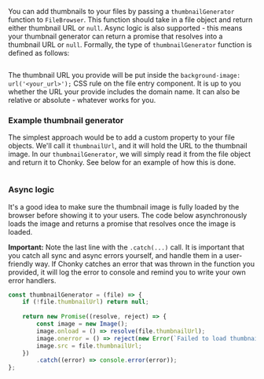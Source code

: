 You can add thumbnails to your files by passing a `thumbnailGenerator` function to `FileBrowser`. This function 
should take in a file object and return either thumbnail URL or `null`. Async logic is also supported - this means 
your thumbnail generator can return a promise that resolves into a thumbnail URL or `null`. Formally, the type of 
`thumbnailGenerator` function is defined as follows:

```typescript { "typeName" : "ThumbnailGenerator" }
```

The thumbnail URL you provide will be put inside the `background-image: url('<your_url>');` CSS rule on the file 
entry component. It is up to you whether the URL your provide includes the domain name. It can also be relative or 
absolute - whatever works for you.

### Example thumbnail generator

The simplest approach would be to add a custom property to your file objects. We'll call it `thumbnailUrl`, and it 
will hold the URL to the thumbnail image. In our `thumbnailGenerator`, we will simply read it from the file object 
and return it to Chonky. See below for an example of how this is done.

```js { "componentPath" : "../components/Thumbnails.js" }
```

### Async logic

It's a good idea to make sure the thumbnail image is fully loaded by the browser before showing it to your users. The
code below asynchronously loads the image and returns a promise that resolves once the image is loaded. 

**Important:** Note the last line with the `.catch(...)` call. It is important that you catch all sync and async 
errors yourself, and handle them in a user-friendly way. If Chonky catches an error that was thrown in the function 
you provided, it will log the error to console and remind you to write your own error handlers.

```javascript
const thumbnailGenerator = (file) => {
    if (!file.thumbnailUrl) return null;
    
    return new Promise((resolve, reject) => {
        const image = new Image();
        image.onload = () => resolve(file.thumbnailUrl);
        image.onerror = () => reject(new Error(`Failed to load thumbnail for "${file.base}".`));
        image.src = file.thumbnailUrl;
    })
        .catch((error) => console.error(error));
};
```
